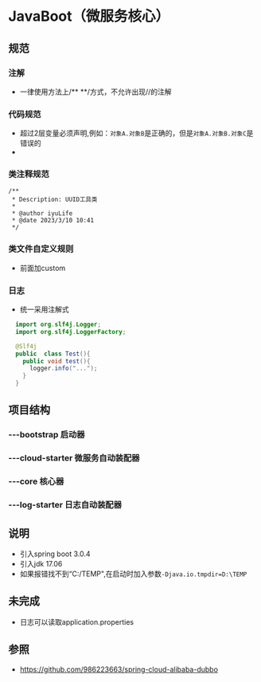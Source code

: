 # JavaBoot（微服务核心）

## 规范

### 注解

- 一律使用方法上/** **/方式，不允许出现//的注解

### 代码规范

- 超过2层变量必须声明,例如：`对象A.对象B`是正确的，但是`对象A.对象B.对象C`是错误的
-

### 类注释规范

```aidl
/**
 * Description: UUID工具类
 *
 * @author iyuLife
 * @date 2023/3/10 10:41
 */
```

### 类文件自定义规则

- 前面加custom

### 日志

- 统一采用注解式

``` java
  import org.slf4j.Logger;
  import org.slf4j.LoggerFactory;

  @Slf4j
  public  class Test(){
    public void test(){
      logger.info("...");
    }
  }
  ```

## 项目结构

### ---bootstrap 启动器

### ---cloud-starter 微服务自动装配器

### ---core 核心器

### ---log-starter 日志自动装配器

## 说明

- 引入spring boot 3.0.4
- 引入jdk 17.06
- 如果报错找不到“C:/TEMP",在启动时加入参数`-Djava.io.tmpdir=D:\TEMP`

## 未完成

- 日志可以读取application.properties

## 参照

- https://github.com/986223663/spring-cloud-alibaba-dubbo
